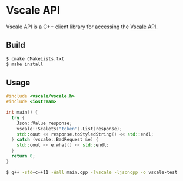 # Vscale API
Vscale API is a C++ client library for accessing the [Vscale API](https://developers.vscale.io).

## Build

```bash
$ cmake CMakeLists.txt
$ make install
```

## Usage

```cpp
#include <vscale/vscale.h>
#include <iostream>

int main() {
  try {
    Json::Value response;
    vscale::Scalets("token").List(response);
    std::cout << response.toStyledString() << std::endl;
  } catch (vscale::BadRequest &e) {
    std::cout << e.what() << std::endl;
  }
  return 0;
}
```

```bash
$ g++ -std=c++11 -Wall main.cpp -lvscale -ljsoncpp -o vscale-test
```
